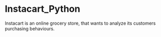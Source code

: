 # Instacart_Python
Instacart is an online grocery store, that wants to analyze its customers purchasing behaviours. 
